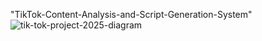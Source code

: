 "TikTok-Content-Analysis-and-Script-Generation-System" 
![tik-tok-project-2025-diagram](https://github.com/user-attachments/assets/8a9e526a-54d9-4663-b01b-9dd51b6f658a)
